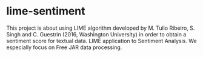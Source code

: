 # lime-sentiment

This project is about using LIME algorithm developed by M. Tulio Ribeiro, S. Singh and C. Guestrin (2016, Washington University) in order to obtain a sentiment score for textual data. 
LIME application to Sentiment Analysis.
We especially focus on Free JAR data processing.
